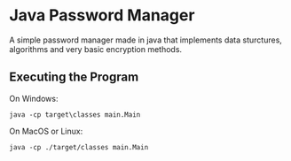 # Java Password Manager
A simple password manager made in java that implements  data sturctures, algorithms and very basic encryption methods.

## Executing the Program

On Windows:
```
java -cp target\classes main.Main
```

On MacOS or Linux:
```
java -cp ./target/classes main.Main
```
